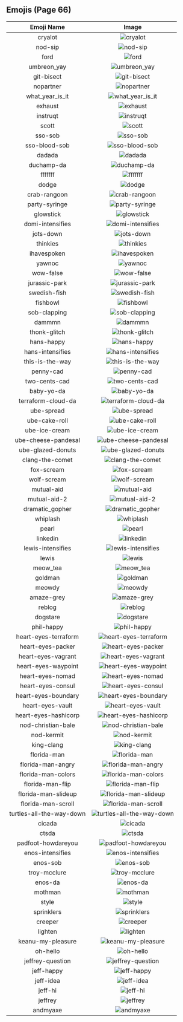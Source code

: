 
  ## Emojis (Page 66)
  |Emoji Name|Image|
  | :-: | :-: |
  |cryalot| ![cryalot](/output/cryalot.png)|
  |nod-sip| ![nod-sip](/output/nod-sip.gif)|
  |ford| ![ford](/output/ford.png)|
  |umbreon_yay| ![umbreon_yay](/output/umbreon_yay.gif)|
  |git-bisect| ![git-bisect](/output/git-bisect.png)|
  |nopartner| ![nopartner](/output/nopartner.png)|
  |what_year_is_it| ![what_year_is_it](/output/what_year_is_it.png)|
  |exhaust| ![exhaust](/output/exhaust.jpg)|
  |instruqt| ![instruqt](/output/instruqt.png)|
  |scott| ![scott](/output/scott.png)|
  |sso-sob| ![sso-sob](/output/sso-sob.png)|
  |sso-blood-sob| ![sso-blood-sob](/output/sso-blood-sob.png)|
  |dadada| ![dadada](/output/dadada.jpg)|
  |duchamp-da| ![duchamp-da](/output/duchamp-da)|
  |fffffff| ![fffffff](/output/fffffff.gif)|
  |dodge| ![dodge](/output/dodge.jpg)|
  |crab-rangoon| ![crab-rangoon](/output/crab-rangoon.png)|
  |party-syringe| ![party-syringe](/output/party-syringe.gif)|
  |glowstick| ![glowstick](/output/glowstick.png)|
  |domi-intensifies| ![domi-intensifies](/output/domi-intensifies.gif)|
  |jots-down| ![jots-down](/output/jots-down.gif)|
  |thinkies| ![thinkies](/output/thinkies.png)|
  |ihavespoken| ![ihavespoken](/output/ihavespoken.jpg)|
  |yawnoc| ![yawnoc](/output/yawnoc.png)|
  |wow-false| ![wow-false](/output/wow-false.gif)|
  |jurassic-park| ![jurassic-park](/output/jurassic-park.png)|
  |swedish-fish| ![swedish-fish](/output/swedish-fish.png)|
  |fishbowl| ![fishbowl](/output/fishbowl.gif)|
  |sob-clapping| ![sob-clapping](/output/sob-clapping.gif)|
  |dammmn| ![dammmn](/output/dammmn.gif)|
  |thonk-glitch| ![thonk-glitch](/output/thonk-glitch.gif)|
  |hans-happy| ![hans-happy](/output/hans-happy.png)|
  |hans-intensifies| ![hans-intensifies](/output/hans-intensifies.gif)|
  |this-is-the-way| ![this-is-the-way](/output/this-is-the-way.png)|
  |penny-cad| ![penny-cad](/output/penny-cad.png)|
  |two-cents-cad| ![two-cents-cad](/output/two-cents-cad.png)|
  |baby-yo-da| ![baby-yo-da](/output/baby-yo-da.png)|
  |terraform-cloud-da| ![terraform-cloud-da](/output/terraform-cloud-da.png)|
  |ube-spread| ![ube-spread](/output/ube-spread.jpg)|
  |ube-cake-roll| ![ube-cake-roll](/output/ube-cake-roll.jpg)|
  |ube-ice-cream| ![ube-ice-cream](/output/ube-ice-cream.jpg)|
  |ube-cheese-pandesal| ![ube-cheese-pandesal](/output/ube-cheese-pandesal.jpg)|
  |ube-glazed-donuts| ![ube-glazed-donuts](/output/ube-glazed-donuts.jpg)|
  |clang-the-comet| ![clang-the-comet](/output/clang-the-comet.png)|
  |fox-scream| ![fox-scream](/output/fox-scream.gif)|
  |wolf-scream| ![wolf-scream](/output/wolf-scream)|
  |mutual-aid| ![mutual-aid](/output/mutual-aid.png)|
  |mutual-aid-2| ![mutual-aid-2](/output/mutual-aid-2.png)|
  |dramatic_gopher| ![dramatic_gopher](/output/dramatic_gopher.gif)|
  |whiplash| ![whiplash](/output/whiplash)|
  |pearl| ![pearl](/output/pearl.png)|
  |linkedin| ![linkedin](/output/linkedin.jpg)|
  |lewis-intensifies| ![lewis-intensifies](/output/lewis-intensifies.gif)|
  |lewis| ![lewis](/output/lewis.gif)|
  |meow_tea| ![meow_tea](/output/meow_tea.png)|
  |goldman| ![goldman](/output/goldman.png)|
  |meowdy| ![meowdy](/output/meowdy.png)|
  |amaze-grey| ![amaze-grey](/output/amaze-grey.gif)|
  |reblog| ![reblog](/output/reblog.png)|
  |dogstare| ![dogstare](/output/dogstare.png)|
  |phil-happy| ![phil-happy](/output/phil-happy.png)|
  |heart-eyes-terraform| ![heart-eyes-terraform](/output/heart-eyes-terraform.png)|
  |heart-eyes-packer| ![heart-eyes-packer](/output/heart-eyes-packer.png)|
  |heart-eyes-vagrant| ![heart-eyes-vagrant](/output/heart-eyes-vagrant.png)|
  |heart-eyes-waypoint| ![heart-eyes-waypoint](/output/heart-eyes-waypoint.png)|
  |heart-eyes-nomad| ![heart-eyes-nomad](/output/heart-eyes-nomad.png)|
  |heart-eyes-consul| ![heart-eyes-consul](/output/heart-eyes-consul.png)|
  |heart-eyes-boundary| ![heart-eyes-boundary](/output/heart-eyes-boundary.png)|
  |heart-eyes-vault| ![heart-eyes-vault](/output/heart-eyes-vault.png)|
  |heart-eyes-hashicorp| ![heart-eyes-hashicorp](/output/heart-eyes-hashicorp.png)|
  |nod-christian-bale| ![nod-christian-bale](/output/nod-christian-bale.gif)|
  |nod-kermit| ![nod-kermit](/output/nod-kermit.gif)|
  |king-clang| ![king-clang](/output/king-clang.png)|
  |florida-man| ![florida-man](/output/florida-man.png)|
  |florida-man-angry| ![florida-man-angry](/output/florida-man-angry.gif)|
  |florida-man-colors| ![florida-man-colors](/output/florida-man-colors.gif)|
  |florida-man-flip| ![florida-man-flip](/output/florida-man-flip.gif)|
  |florida-man-slideup| ![florida-man-slideup](/output/florida-man-slideup.gif)|
  |florida-man-scroll| ![florida-man-scroll](/output/florida-man-scroll.gif)|
  |turtles-all-the-way-down| ![turtles-all-the-way-down](/output/turtles-all-the-way-down.gif)|
  |cicada| ![cicada](/output/cicada.gif)|
  |ctsda| ![ctsda](/output/ctsda.png)|
  |padfoot-howdareyou| ![padfoot-howdareyou](/output/padfoot-howdareyou)|
  |enos-intensifies| ![enos-intensifies](/output/enos-intensifies.gif)|
  |enos-sob| ![enos-sob](/output/enos-sob.png)|
  |troy-mcclure| ![troy-mcclure](/output/troy-mcclure.png)|
  |enos-da| ![enos-da](/output/enos-da.png)|
  |mothman| ![mothman](/output/mothman.png)|
  |style| ![style](/output/style.gif)|
  |sprinklers| ![sprinklers](/output/sprinklers.gif)|
  |creeper| ![creeper](/output/creeper.jpg)|
  |lighten| ![lighten](/output/lighten.gif)|
  |keanu-my-pleasure| ![keanu-my-pleasure](/output/keanu-my-pleasure.gif)|
  |oh-hello| ![oh-hello](/output/oh-hello.png)|
  |jeffrey-question| ![jeffrey-question](/output/jeffrey-question.gif)|
  |jeff-happy| ![jeff-happy](/output/jeff-happy.gif)|
  |jeff-idea| ![jeff-idea](/output/jeff-idea.gif)|
  |jeff-hi| ![jeff-hi](/output/jeff-hi.gif)|
  |jeffrey| ![jeffrey](/output/jeffrey.gif)|
  |andmyaxe| ![andmyaxe](/output/andmyaxe.jpg)|
  